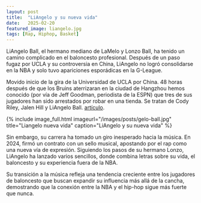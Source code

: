```yaml
---
layout: post
title:  "LiAngelo y su nueva vida"
date:   2025-02-20
featured_image: liangelo.jpg
tags: [Rap, Hiphop, Basket]
---
```


LiAngelo Ball, el hermano mediano de LaMelo y Lonzo Ball, ha tenido un camino complicado en el baloncesto profesional. Después de un paso fugaz por UCLA y su controversia en China, LiAngelo no logró consolidarse en la NBA y solo tuvo apariciones esporádicas en la G-League.

<!--more-->

Movido inicio de la gira de la Universidad de UCLA por China. 48 horas después de que los Bruins aterrizaran en la ciudad de Hangzhou hemos conocido (por vía de Jeff Goodman, periodista de la ESPN) que tres de sus jugadores han sido arrestados por robar en una tienda. Se tratan de Cody Riley, Jalen Hill y LiAngelo Ball. 
<a href="https://as.com/baloncesto/2017/11/07/nba/1510089052_648436.html">artículo</a>.

{% include image_full.html imageurl="/images/posts/gelo-ball.jpg" title="Liangelo nueva vida" caption="LiAngelo y su nueva vida" %}

Sin embargo, su carrera ha tomado un giro inesperado hacia la música. En 2024, firmó un contrato con un sello musical, apostando por el rap como una nueva vía de expresión. Siguiendo los pasos de su hermano Lonzo, LiAngelo ha lanzado varios sencillos, donde combina letras sobre su vida, el baloncesto y su experiencia fuera de la NBA.

Su transición a la música refleja una tendencia creciente entre los jugadores de baloncesto que buscan expandir su influencia más allá de la cancha, demostrando que la conexión entre la NBA y el hip-hop sigue más fuerte que nunca.